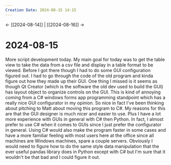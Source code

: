 ```yaml
---
Creation Date: 2024-08-15 14:15
---
```


<- [[2024-08-14]] | [[2024-08-16]]  ->

# 2024-08-15
More script development today. My main goal for today was to get the table view to take the data from a csv file and display in a table format to be viewed. Before I got there though I had to do some GUI configuration figured out. I had to go through the code of the old program and kinda figure out how they made up their GUI. One thing I missed is it seems as though Qt Creator (which is the software the old dev used to build the GUI) has layout object to organize controls on the GUI. This is kind of annoying coming from a C# windows forms app programming standpoint which has a really nice GUI configurator in my opinion. So nice in fact I've been thinking about pitching to Matt about moving this program to C#. My reasons for this are that the GUI designer is much nicer and easier to use. Plus I have a lot more experience with GUIs in general with C# then Python. In fact, I almost prefer to use C# when it comes to GUIs since I just prefer the configurator in general. Using C# would also make the program faster in some cases and have a more familiar feeling with most users here at the office since all machines are Windows machines, spare a couple servers. Obviously I would need to figure how to do the same style data manipulation that the ever useful pandas library does in Python except with C# but I'm sure that it wouldn't be that bad and I could figure it out. 